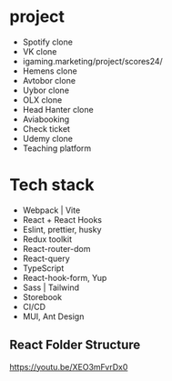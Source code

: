 # project

* Spotify clone
* VK clone
* igaming.marketing/project/scores24/
* Hemens clone
* Avtobor clone
* Uybor clone
* OLX clone
* Head Hanter clone
* Aviabooking
* Check ticket
* Udemy clone
* Teaching platform


# Tech stack
* Webpack | Vite
* React + React Hooks
* Eslint, prettier, husky
* Redux toolkit
* React-router-dom
* React-query
* TypeScript
* React-hook-form, Yup
* Sass | Tailwind
* Storebook
* CI/CD
* MUI, Ant Design

## React Folder Structure
https://youtu.be/XEO3mFvrDx0
